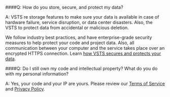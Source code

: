 ####Q:		How do you store, secure, and protect my data?

A:	VSTS re 
storage features to make sure your data is available in case 
of hardware failure, service disruption, or data center disasters. 
Also, the VSTS 
to protect data from accidental or malicious deletion. 

We follow industry best practices, and have enterprise-grade 
security measures to help protect your code and project data. 
Also, all communication between your computer and the service 
takes place over an encrypted HTTPS connection. Learn 
[how VSTS secures and protects your data](http://aka.ms/VSOSecurity).

####Q:		Do I still own my code and intellectual property? What do you do with my personal information?

A:	Yes, your code and your IP are yours. Please review our 
[Terms of Service](https://go.microsoft.com/fwlink/?LinkID=266231) 
and [Privacy Policy](https://go.microsoft.com/fwlink/?LinkID=264782).
